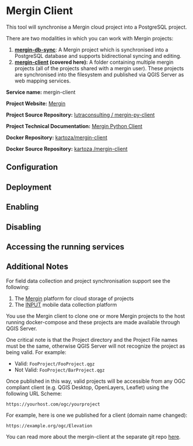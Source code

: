 # Mergin Client

This tool will synchronise a Mergin cloud project into a PostgreSQL project.

There are two modalities in which you can work with Mergin projects:

1. **[mergin-db-sync](mergin-db-sync.md)**: A Mergin project which is synchronised into a PostgreSQL
   database and supports bidirectional syncing and editing.
2. **[mergin-client](mergin-client.md) (covered here):** A folder containing multiple mergin projects (all of the projects shared with a mergin user). These projects are synchronised into the filesystem and published via QGIS Server as web mapping services.

**Service name:** mergin-client

**Project Website:** [Mergin](https://public.cloudmergin.com/)

**Project Source Repository:** [lutraconsulting
/ mergin-py-client](https://github.com/lutraconsulting/mergin-py-client)

**Project Technical Documentation:** [Mergin Python Client](https://github.com/lutraconsulting/mergin-py-client#readme)

**Docker Repository:** [kartoza/mergin-client](https://hub.docker.com/r/kartoza/mergin-client)

**Docker Source Repository:** [kartoza /mergin-client](https://github.com/kartoza/mergin-client)

## Configuration

## Deployment

## Enabling

## Disabling

## Accessing the running services

## Additional Notes

For field data collection and project synchronisation support see the following:

1. The [Mergin](https://public.cloudmergin.com/#) platform for cloud storage of projects
2. The [INPUT](https://inputapp.io/en/) mobile data collection platform

You use the Mergin client to clone one or more Mergin projects to the host running  docker-compose and these projects are made available through QGIS Server.

One critical note is that the Project directory and the Project File names must be the same, otherwise QGIS Server will not recognize the project as being valid. For example:

* Valid: ``FooProject/FooProject.qgz``
* Not Valid: ``FooProject/BarProject.qgz``

Once published in this way, valid projects will be accessible from any OGC compliant
client (e.g. QGIS Desktop, OpenLayers, Leaflet) using the following URL Scheme:

``https://yourhost.com/ogc/yourproject``

For example, here is one we published for a client (domain name changed):

``https://example.org/ogc/Elevation``

You can read more about the mergin-client at the separate git repo [here](https://github.com/kartoza/mergin-client).
